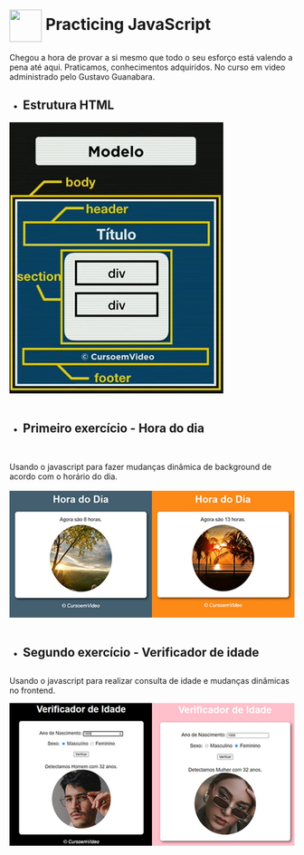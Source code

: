 # <img src="https://img.icons8.com/color/48/000000/javascript.png"  width="57" height="57" align="center" /> Practicing  JavaScript 

Chegou a hora de provar a si mesmo que todo o seu esforço está valendo a pena até aqui. Praticamos, conhecimentos adquiridos. No curso em video administrado pelo Gustavo Guanabara.

  * <h2> Estrutura HTML </h2>
  <img   src="project template.png" alt="project template">
  <br>
  <br>

  * <h2> Primeiro exercício - Hora do dia <h2>

  <br>
   Usando o javascript para fazer mudanças dinâmica de background de acordo com o 
   horário do dia.
   <br>
   <br>
     <img   src="exemplo.jpg" alt="porject example">
     <br>
   <br>


* <h2> Segundo exercício - Verificador de idade <h2>

Usando o javascript para realizar consulta de idade e mudanças dinâmicas no frontend.

<img   src="pag1.jpg" alt="porject example">

